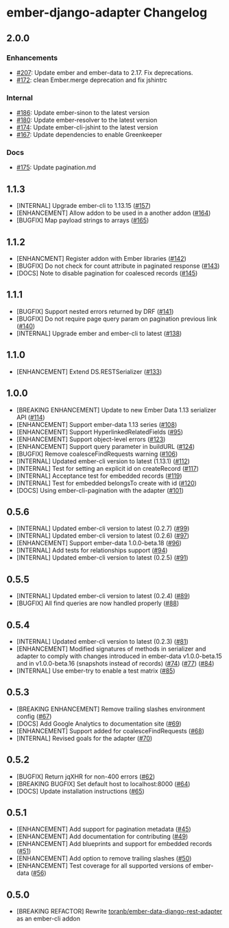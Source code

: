 ember-django-adapter Changelog
==============================


2.0.0
-----

### Enhancements

* [#207](https://github.com/dustinfarris/ember-django-adapter/pull/207): Update ember and ember-data to 2.17. Fix deprecations.
* [#172](https://github.com/dustinfarris/ember-django-adapter/pull/172): clean Ember.merge deprecation and fix jshintrc


### Internal

* [#186](https://github.com/dustinfarris/ember-django-adapter/pull/186): Update ember-sinon to the latest version
* [#180](https://github.com/dustinfarris/ember-django-adapter/pull/180): Update ember-resolver to the latest version
* [#174](https://github.com/dustinfarris/ember-django-adapter/pull/174): Update ember-cli-jshint to the latest version
* [#167](https://github.com/dustinfarris/ember-django-adapter/pull/167): Update dependencies to enable Greenkeeper


### Docs

* [#175](https://github.com/dustinfarris/ember-django-adapter/pull/175): Update pagination.md


1.1.3
-----

* [INTERNAL] Upgrade ember-cli to 1.13.15 ([#157](https://github.com/dustinfarris/ember-django-adapter/pull/157))
* [ENHANCEMENT] Allow addon to be used in a another addon ([#164](https://github.com/dustinfarris/ember-django-adapter/pull/164))
* [BUGFIX] Map payload strings to arrays ([#165](https://github.com/dustinfarris/ember-django-adapter/pull/165))


1.1.2
-----

* [ENHANCMENT] Register addon with Ember libraries ([#142](https://github.com/dustinfarris/ember-django-adapter/pull/142))
* [BUGFIX] Do not check for count attribute in paginated response ([#143](https://github.com/dustinfarris/ember-django-adapter/pull/143))
* [DOCS] Note to disable pagination for coalesced records ([#145](https://github.com/dustinfarris/ember-django-adapter/pull/145))


1.1.1
-----

* [BUGFIX] Support nested errors returned by DRF ([#141](https://github.com/dustinfarris/ember-django-adapter/pull/141))
* [BUGFIX] Do not require page query param on pagination previous link ([#140](https://github.com/dustinfarris/ember-django-adapter/pull/140))
* [INTERNAL] Upgrade ember and ember-cli to latest ([#138](https://github.com/dustinfarris/ember-django-adapter/pull/138))


1.1.0
-----

* [ENHANCEMENT] Extend DS.RESTSerializer ([#133](https://github.com/dustinfarris/ember-django-adapter/pull/133))


1.0.0
-----

* [BREAKING ENHANCEMENT] Update to new Ember Data 1.13 serializer API ([#114](https://github.com/dustinfarris/ember-django-adapter/pull/114))
* [ENHANCEMENT] Support ember-data 1.13 series ([#108](https://github.com/dustinfarris/ember-django-adapter/pull/108))
* [ENHANCEMENT] Support HyperlinkedRelatedFields ([#95](https://github.com/dustinfarris/ember-django-adapter/pull/95))
* [ENHANCEMENT] Support object-level errors ([#123](https://github.com/dustinfarris/ember-django-adapter/pull/123))
* [ENHANCEMENT] Support query parameter in buildURL ([#124](https://github.com/dustinfarris/ember-django-adapter/pull/124))
* [BUGFIX] Remove coalesceFindRequests warning ([#106](https://github.com/dustinfarris/ember-django-adapter/pull/106))
* [INTERNAL] Updated ember-cli version to latest (1.13.1) ([#112](https://github.com/dustinfarris/ember-django-adapter/pull/112))
* [INTERNAL] Test for setting an explicit id on createRecord ([#117](https://github.com/dustinfarris/ember-django-adapter/pull/117))
* [INTERNAL] Acceptance test for embedded records ([#119](https://github.com/dustinfarris/ember-django-adapter/pull/119))
* [INTERNAL] Test for embedded belongsTo create with id ([#120](https://github.com/dustinfarris/ember-django-adapter/pull/120))
* [DOCS] Using ember-cli-pagination with the adapter ([#101](https://github.com/dustinfarris/ember-django-adapter/pull/101))


0.5.6
-----

* [INTERNAL] Updated ember-cli version to latest (0.2.7) ([#99](https://github.com/dustinfarris/ember-django-adapter/pull/99))
* [INTERNAL] Updated ember-cli version to latest (0.2.6) ([#97](https://github.com/dustinfarris/ember-django-adapter/pull/97))
* [ENHANCEMENT] Support ember-data 1.0.0-beta.18 ([#96](https://github.com/dustinfarris/ember-django-adapter/pull/96))
* [INTERNAL] Add tests for relationships support ([#94](https://github.com/dustinfarris/ember-django-adapter/pull/94))
* [INTERNAL] Updated ember-cli version to latest (0.2.5) ([#91](https://github.com/dustinfarris/ember-django-adapter/pull/91))


0.5.5
-----

* [INTERNAL] Updated ember-cli version to latest (0.2.4) ([#89](https://github.com/dustinfarris/ember-django-adapter/pull/89))
* [BUGFIX] All find queries are now handled properly ([#88](https://github.com/dustinfarris/ember-django-adapter/pull/88))


0.5.4
-----

* [INTERNAL] Updated ember-cli version to latest (0.2.3) ([#81](https://github.com/dustinfarris/ember-django-adapter/pull/81))
* [ENHANCEMENT] Modified signatures of methods in serializer and adapter
  to comply with changes introduced in ember-data v1.0.0-beta.15 and in
  v1.0.0-beta.16 (snapshots instead of records) ([#74](https://github.com/dustinfarris/ember-django-adapter/pull/74)) ([#77](https://github.com/dustinfarris/ember-django-adapter/pull/77)) ([#84](https://github.com/dustinfarris/ember-django-adapter/pull/84))
* [INTERNAL] Use ember-try to enable a test matrix ([#85](https://github.com/dustinfarris/ember-django-adapter/pull/85))


0.5.3
-----

* [BREAKING ENHANCEMENT] Remove trailing slashes environment config ([#67](https://github.com/dustinfarris/ember-django-adapter/pull/67))
* [DOCS] Add Google Analytics to documentation site ([#69](https://github.com/dustinfarris/ember-django-adapter/pull/69))
* [ENHANCEMENT] Support added for coalesceFindRequests ([#68](https://github.com/dustinfarris/ember-django-adapter/pull/68))
* [INTERNAL] Revised goals for the adapter ([#70](https://github.com/dustinfarris/ember-django-adapter/pull/70))


0.5.2
-----

* [BUGFIX] Return jqXHR for non-400 errors ([#62](https://github.com/dustinfarris/ember-django-adapter/pull/62))
* [BREAKING BUGFIX] Set default host to localhost:8000 ([#64](https://github.com/dustinfarris/ember-django-adapter/pull/64))
* [DOCS] Update installation instructions ([#65](https://github.com/dustinfarris/ember-django-adapter/pull/65))


0.5.1
-----

* [ENHANCEMENT] Add support for pagination metadata ([#45](https://github.com/dustinfarris/ember-django-adapter/pull/45))
* [ENHANCEMENT] Add documentation for contributing ([#49](https://github.com/dustinfarris/ember-django-adapter/pull/49))
* [ENHANCEMENT] Add blueprints and support for embedded records ([#51](https://github.com/dustinfarris/ember-django-adapter/pull/51))
* [ENHANCEMENT] Add option to remove trailing slashes ([#50](https://github.com/dustinfarris/ember-django-adapter/pull/50))
* [ENHANCEMENT] Test coverage for all supported versions of ember-data ([#56](https://github.com/dustinfarris/ember-django-adapter/pull/56))


0.5.0
-----

* [BREAKING REFACTOR] Rewrite [toranb/ember-data-django-rest-adapter][] as an ember-cli addon



[toranb/ember-data-django-rest-adapter]: https://github.com/toranb/ember-data-django-rest-adapter
